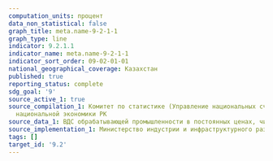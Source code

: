 ```yaml
---
computation_units: процент
data_non_statistical: false
graph_title: meta.name-9-2-1-1
graph_type: line
indicator: 9.2.1.1
indicator_name: meta.name-9-2-1-1
indicator_sort_order: 09-02-01-01
national_geographical_coverage: Казахстан
published: true
reporting_status: complete
sdg_goal: '9'
source_active_1: true
source_compilation_1: Комитет по статистике (Управление национальных счетов) Министерства
  национальной экономики РК
source_data_1: ВДС обрабатывающей промышленности в постоянных ценах, численность населения
source_implementation_1: Министерство индустрии и инфраструктурного развития РК
tags: []
target_id: '9.2'
---
```

